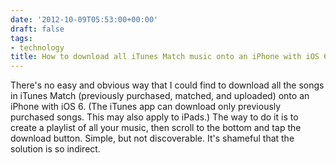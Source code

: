 ```yaml
---
date: '2012-10-09T05:53:00+00:00'
draft: false
tags:
- technology
title: How to download all iTunes Match music onto an iPhone with iOS 6
---
```


There's no easy and obvious way that I could find to download all the songs in iTunes Match (previously purchased, matched, and uploaded) onto an iPhone with iOS 6. (The iTunes app can download only previously purchased songs. This may also apply to iPads.) The way to do it is to create a playlist of all your music, then scroll to the bottom and tap the download button. Simple, but not discoverable. It's shameful that the solution is so indirect.
